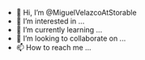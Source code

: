 - 👋 Hi, I’m @MiguelVelazcoAtStorable
- 👀 I’m interested in ...
- 🌱 I’m currently learning ...
- 💞️ I’m looking to collaborate on ...
- 📫 How to reach me ...

<!---
MiguelVelazcoAtStorable/MiguelVelazcoAtStorable is a ✨ special ✨ repository because its `README.md` (this file) appears on your GitHub profile.
You can click the Preview link to take a look at your changes.
--->
